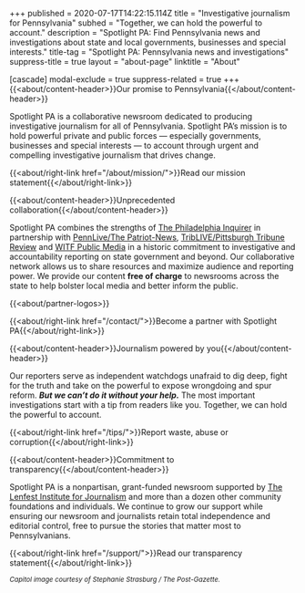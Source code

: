 +++
published = 2020-07-17T14:22:15.114Z
title = "Investigative journalism for Pennsylvania"
subhed = "Together, we can hold the powerful to account."
description = "Spotlight PA: Find Pennsylvania news and investigations about state and local governments, businesses and special interests."
title-tag = "Spotlight PA: Pennsylvania news and investigations"
suppress-title = true
layout = "about-page"
linktitle = "About"

[cascade]
modal-exclude = true
suppress-related = true
+++
{{<about/content-header>}}Our promise to Pennsylvania{{</about/content-header>}}

Spotlight PA is a collaborative newsroom dedicated to producing investigative journalism for all of Pennsylvania. Spotlight PA’s mission is to hold powerful private and public forces — especially governments, businesses and special interests — to account through urgent and compelling investigative journalism that drives change.

{{<about/right-link href="/about/mission/">}}Read our mission statement{{</about/right-link>}}

{{<about/content-header>}}Unprecedented collaboration{{</about/content-header>}}

Spotlight PA combines the strengths of [The Philadelphia Inquirer](https://www.inquirer.com) in partnership with [PennLive/The Patriot-News](https://www.pennlive.com), [TribLIVE/Pittsburgh Tribune Review](https://www.triblive.com) and [WITF Public Media](https://www.witf.org) in a historic commitment to investigative and accountability reporting on state government and beyond. Our collaborative network allows us to share resources and maximize audience and reporting power. We provide our content **free of charge** to newsrooms across the state to help bolster local media and better inform the public.

{{<about/partner-logos>}}

{{<about/right-link href="/contact/">}}Become a partner with Spotlight PA{{</about/right-link>}}

{{<about/content-header>}}Journalism powered by you{{</about/content-header>}}

Our reporters serve as independent watchdogs unafraid to dig deep, fight for the truth and take on the powerful to expose wrongdoing and spur reform. ***But we can’t do it without your help.*** The most important investigations start with a tip from readers like you. Together, we can hold the powerful to account.

{{<about/right-link href="/tips/">}}Report waste, abuse or corruption{{</about/right-link>}}

{{<about/content-header>}}Commitment to transparency{{</about/content-header>}}

Spotlight PA is a nonpartisan, grant-funded newsroom supported by [The Lenfest Institute for Journalism](https://www.lenfestinstitute.org) and more than a dozen other community foundations and individuals. We continue to grow our support while ensuring our newsroom and journalists retain total independence and editorial control, free to pursue the stories that matter most to Pennsylvanians.

{{<about/right-link href="/support/">}}Read our transparency statement{{</about/right-link>}}

<small><i>Capitol image courtesy of Stephanie Strasburg / The Post-Gazette.</i></small>
